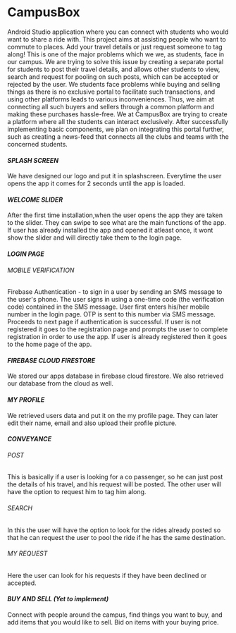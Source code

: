 # CampusBox
Android Studio application where you can connect with students who would want to share a ride with.
This project aims at assisting people who want to commute to places.
Add your travel details or just request someone to tag along!
This is one of the major problems which we we, as students, face in our campus. We are trying to solve this issue by creating a separate portal for students to post their travel details, and allows other students to view, search and request for pooling on such posts, which can be accepted or rejected by the user.
We students face problems while buying and selling things as there is no exclusive portal to facilitate such transactions, and using other platforms leads to various inconveniences. Thus, we aim at connecting all such buyers and sellers through a common platform and making these purchases hassle-free.
We at CampusBox are trying to create a platform where all the students can interact exclusively. After successfully implementing basic components, we plan on integrating this portal further, such as creating a news-feed that connects all the clubs and teams with the concerned students.

                                                                    
#### *SPLASH SCREEN*

  We have designed our logo and put it in splashscreen.
  Everytime the user opens the app it comes for 2 seconds until the app is loaded.

#### *WELCOME SLIDER*

  After the first time installation,when the user opens the app they are taken to the slider.
  They can swipe to see what are the main functions of the app.
  If user has already installed the app and opened it atleast once, it wont show the slider and will directly take them to the login page.

#### *LOGIN PAGE*

  ###### MOBILE VERIFICATION
  
   Firebase Authentication -  to sign in a user by sending an SMS message to the user's phone.
   The user signs in using a one-time code (the verification code) contained in the SMS message.
   User first enters his/her mobile number in the login page.
   OTP is sent to this number via SMS message. Proceeds to next page if authentication is successful.
   If user  is not registered it goes to the registration page and prompts the user to complete registration in order to use the app.
   If user is already registered then it goes to the home page of the app.


#### *FIREBASE CLOUD FIRESTORE*

  We stored our apps database in firebase cloud firestore.
  We also retrieved our database from the cloud as well.


#### *MY PROFILE*

  We retrieved users data and put it on the my profile page.
  They can later edit their name, email and also upload their profile picture.


#### *CONVEYANCE*

  ###### POST
    
   This is basically if a user is looking for a co passenger, so he can just post the details of his travel, and his request will be posted. The other user will       have the option to request him to tag him along.

  ###### SEARCH
    
   In this the user will have the option to look for the rides already posted so that he can request the user to pool the ride if he has the same destination.

  ###### MY REQUEST
   
   Here the user can look for his requests if they have been declined or accepted.



#### *BUY AND SELL (Yet to implement)*

  Connect with people around the campus, find things you want to buy, and add items that you would like to sell. 
  Bid on items with your buying price.


